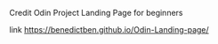 Credit Odin Project
Landing Page for beginners

link https://benedictben.github.io/Odin-Landing-page/
